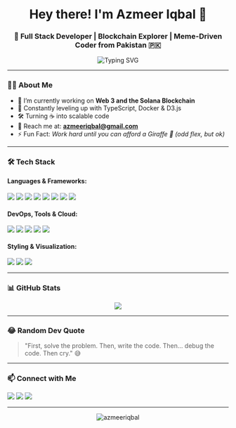 <h1 align="center">Hey there! I'm Azmeer Iqbal 👋</h1>
<h3 align="center">🚀 Full Stack Developer | Blockchain Explorer | Meme-Driven Coder from Pakistan 🇵🇰</h3>

<p align="center">
  <img src="https://readme-typing-svg.herokuapp.com?font=Fira+Code&weight=500&size=24&pause=1000&color=38BDF8&center=true&vCenter=true&width=440&lines=Code.+Sleep.+Lift.+Repeat.;99% caffeine, 1% semicolons." alt="Typing SVG" />
</p>

---

### 👨‍💻 About Me

- 🔭 I’m currently working on **Web 3 and the Solana Blockchain**
- 🌱 Constantly leveling up with TypeScript, Docker & D3.js
- 🛠️ Turning ☕ into scalable code
- 📨 Reach me at: **azmeeriqbal@gmail.com**
- ⚡ Fun Fact: *Work hard until you can afford a Giraffe 🦒 (odd flex, but ok)*

---

### 🛠️ Tech Stack

#### Languages & Frameworks:
<p>
  <img src="https://img.shields.io/badge/-JavaScript-F7DF1E?logo=javascript&logoColor=black&style=for-the-badge" />
  <img src="https://img.shields.io/badge/-TypeScript-3178C6?logo=typescript&logoColor=white&style=for-the-badge" />
  <img src="https://img.shields.io/badge/-Python-3776AB?logo=python&logoColor=white&style=for-the-badge" />
  <img src="https://img.shields.io/badge/-C++-00599C?logo=c%2B%2B&logoColor=white&style=for-the-badge" />
  <img src="https://img.shields.io/badge/-Node.js-339933?logo=node.js&logoColor=white&style=for-the-badge" />
  <img src="https://img.shields.io/badge/-React-61DAFB?logo=react&logoColor=black&style=for-the-badge" />
  <img src="https://img.shields.io/badge/-Next.js-000000?logo=nextdotjs&logoColor=white&style=for-the-badge" />
  <img src="https://img.shields.io/badge/-Express-000000?logo=express&logoColor=white&style=for-the-badge" />
</p>

#### DevOps, Tools & Cloud:
<p>
  <img src="https://img.shields.io/badge/-Docker-2496ED?logo=docker&logoColor=white&style=for-the-badge" />
  <img src="https://img.shields.io/badge/-Firebase-FFCA28?logo=firebase&logoColor=black&style=for-the-badge" />
  <img src="https://img.shields.io/badge/-Microsoft%20Azure-0078D4?logo=microsoftazure&logoColor=white&style=for-the-badge" />
  <img src="https://img.shields.io/badge/-Git-F05032?logo=git&logoColor=white&style=for-the-badge" />
  <img src="https://img.shields.io/badge/-Jenkins-D24939?logo=jenkins&logoColor=white&style=for-the-badge" />
</p>

#### Styling & Visualization:
<p>
  <img src="https://img.shields.io/badge/-Tailwind%20CSS-38BDF8?logo=tailwindcss&logoColor=white&style=for-the-badge" />
  <img src="https://img.shields.io/badge/-D3.js-F9A03C?logo=d3.js&logoColor=black&style=for-the-badge" />
  <img src="https://img.shields.io/badge/-Chart.js-FF6384?logo=chartdotjs&logoColor=white&style=for-the-badge" />
</p>

---

### 📊 GitHub Stats

<p align="center">
  <img src="https://github-readme-streak-stats.herokuapp.com/?user=aazmeeriqbal&theme=tokyonight&hide_border=true" />
</p>

---

### 😂 Random Dev Quote

> "First, solve the problem. Then, write the code. Then… debug the code. Then cry." 😅

---

### 📫 Connect with Me

<p align="left">
  <a href="mailto:azmeeriqbal@gmail.com"><img src="https://img.shields.io/badge/Gmail-D14836?logo=gmail&logoColor=white&style=for-the-badge" /></a>
  <a href="https://linkedin.com/in/azmeeriqbal"><img src="https://img.shields.io/badge/-LinkedIn-0077B5?logo=linkedin&logoColor=white&style=for-the-badge" /></a>
  <a href="https://twitter.com/azmeeriqbal"><img src="https://img.shields.io/badge/-Twitter-1DA1F2?logo=twitter&logoColor=white&style=for-the-badge" /></a>
</p>

---

<p align="center">
  <img src="https://komarev.com/ghpvc/?username=azmeeriqbal&label=Profile%20views&color=0e75b6&style=flat" alt="azmeeriqbal" />
</p>
